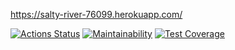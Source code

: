 https://salty-river-76099.herokuapp.com/

[![Actions Status](https://github.com/ShagalovNick/php-project-lvl3/workflows/MAIN%20CI/badge.svg)](https://github.com/ShagalovNick/php-project-lvl3/actions)
[![Maintainability](https://api.codeclimate.com/v1/badges/e8c92b5ab9379046b4fd/maintainability)](https://codeclimate.com/github/ShagalovNick/php-project-lvl3/maintainability)
[![Test Coverage](https://api.codeclimate.com/v1/badges/e8c92b5ab9379046b4fd/test_coverage)](https://codeclimate.com/github/ShagalovNick/php-project-lvl3/test_coverage)